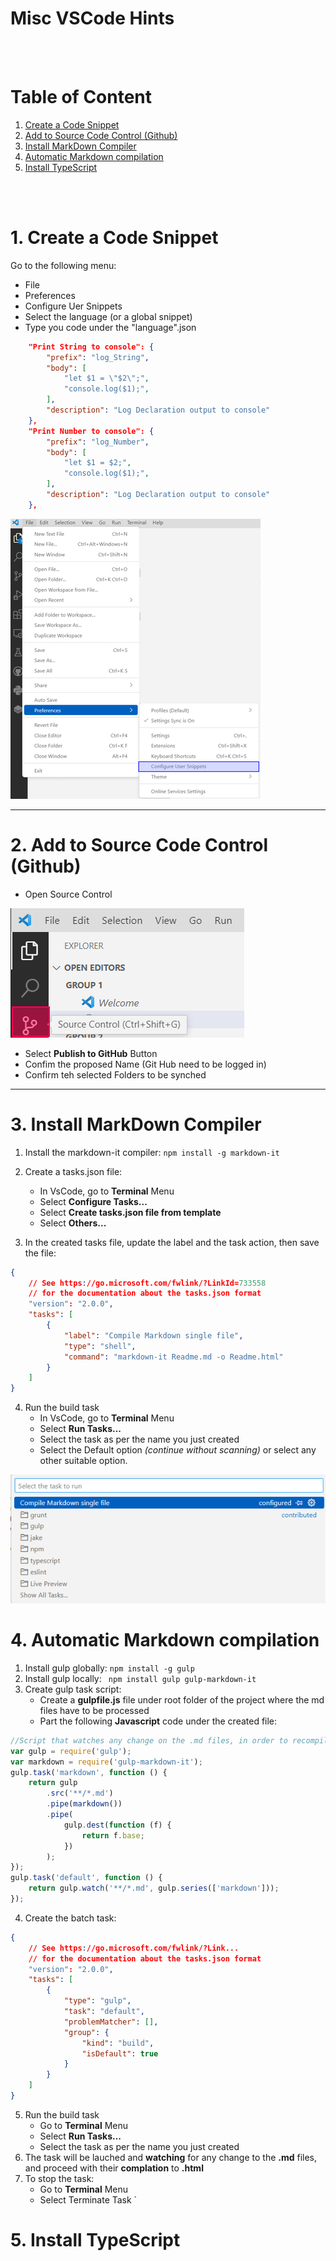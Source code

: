 # **Misc VSCode Hints**

<br>
<br>

# Table of Content

1. [Create a Code Snippet](#1-create-a-code-snippet)
1. [Add to Source Code Control (Github)](#2-add-to-source-code-control-github)
1. [Install MarkDown Compiler](#3-install-markdown-compiler)
1. [Automatic Markdown compilation](#4-automatic-markdown-compilation)
1. [Install TypeScript](#5-install-typescript)


<br>
<br>

<!---------------------Create a Code Snippet----------------------------->

# 1. Create a Code Snippet

Go to the following menu:
- File
- Preferences
- Configure Uer Snippets
- Select the language (or a global snippet)
- Type you code under the "language".json

```json
    "Print String to console": {
		"prefix": "log_String",
		"body": [
			"let $1 = \"$2\";",
			"console.log($1);",
		],
		"description": "Log Declaration output to console"
	},
	"Print Number to console": {
		"prefix": "log_Number",
		"body": [
			"let $1 = $2;",
			"console.log($1);",
		],
		"description": "Log Declaration output to console"
	},
```
![Snippet Menu](/Images/Snippet_1.png)

<!-----------------Add to Source Code Control (Github) -------------------------->
<hr>

# 2. Add to Source Code Control (Github)

* Open Source Control

![Source Control Menu](/Images/SourceCode_1.png)
* Select **Publish to GitHub** Button
* Confim the proposed Name (Git Hub need to be logged in)
* Confirm teh selected Folders to be synched

<!-----------------Install MarkDown Compiler -------------------------->
<hr>

# 3. Install MarkDown Compiler

1. Install the markdown-it compiler: ``` npm install -g markdown-it ```

2. Create a tasks.json file: 
    - In VsCode, go to **Terminal** Menu
	- Select **Configure Tasks...**
	- Select **Create tasks.json file from template**
	- Select **Others...**

3. In the created tasks file, update the label and the task action, then save the file:
```json
{
    // See https://go.microsoft.com/fwlink/?LinkId=733558
    // for the documentation about the tasks.json format
    "version": "2.0.0",
    "tasks": [
        {
            "label": "Compile Markdown single file",
            "type": "shell",
            "command": "markdown-it Readme.md -o Readme.html"
        }
    ]
}
```
4. Run the build task
    - In VsCode, go to **Terminal** Menu
	- Select **Run Tasks...**
	- Select the task as per the name you just created
	- Select the Default option *(continue without scanning)* or select any other suitable option.

![MarkDown Menu](/Images/markdwon1.png)

<!---------------------Automatic Markdown compilation----------------------------->

# 4. Automatic Markdown compilation

1. Install gulp globally: ``` npm install -g gulp ```
2. Install gulp locally: ```  npm install gulp gulp-markdown-it ```
3. Create gulp task script: 
    - Create a **gulpfile.js** file under root folder of the project  where the md files have to be processed
	- Part the following **Javascript** code under the created file:
```js
//Script that watches any change on the .md files, in order to recompile them in .html at save
var gulp = require('gulp');
var markdown = require('gulp-markdown-it');
gulp.task('markdown', function () {
    return gulp
        .src('**/*.md')
        .pipe(markdown())
        .pipe(
            gulp.dest(function (f) {
                return f.base;
            })
        );
});
gulp.task('default', function () {
    return gulp.watch('**/*.md', gulp.series(['markdown']));
});
```
4. Create the batch task: 
```json
{
    // See https://go.microsoft.com/fwlink/?Link...
    // for the documentation about the tasks.json format
    "version": "2.0.0",
    "tasks": [
        {
            "type": "gulp",
            "task": "default",
            "problemMatcher": [],
            "group": {
                "kind": "build",
                "isDefault": true
            }
        }
    ]
}
```
5. Run the build task
    - Go to **Terminal** Menu
	- Select **Run Tasks...**
	- Select the task as per the name you just created
6. The task will be lauched and **watching** for any change to the **.md** files, and proceed with their **complation** to **.html** 
7. To stop the task:
	- Go to **Terminal** Menu
	- Select Terminate Task
`

<!---------------------Install TypeScript----------------------------->

# 5. Install TypeScript


